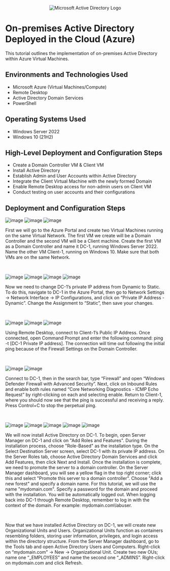 <p align="center">
<img src="https://i.imgur.com/pU5A58S.png" alt="Microsoft Active Directory Logo"/>
</p>

<h1>On-premises Active Directory Deployed in the Cloud (Azure)</h1>
This tutorial outlines the implementation of on-premises Active Directory within Azure Virtual Machines.<br />


<h2>Environments and Technologies Used</h2>

- Microsoft Azure (Virtual Machines/Compute)
- Remote Desktop
- Active Directory Domain Services
- PowerShell

<h2>Operating Systems Used </h2>

- Windows Server 2022
- Windows 10 (21H2)

<h2>High-Level Deployment and Configuration Steps</h2>

- Create a Domain Controller VM & Client VM
- Install Active Directory
- Establish Admin and User Accounts within Active Directory
- Integrate the Client Virtual Machine with the newly formed Domain
- Enable Remote Desktop access for non-admin users on Client VM
- Conduct testing on user accounts and their configurations

<h2>Deployment and Configuration Steps</h2>

![image](https://github.com/jamstylr/configure-ad/assets/159660523/7f5ac833-16a8-404f-a347-f315ef5ff19b)
![image](https://github.com/jamstylr/configure-ad/assets/159660523/205f6eff-4e08-4c79-ba86-90a1c93ec29c)
![image](https://github.com/jamstylr/configure-ad/assets/159660523/5a4ab74f-add6-4536-9395-c82411fd4fdf)
<p>
First we will go to the Azure Portal and create two Virtual Machines running on the same Virtual Network. The first VM we create will be a Domain Controller and the second VM will be a Client machine. Create the first VM as a Domain Controller and name it DC-1, running Windows Server 2022. Name the other VM Client-1, running on Windows 10. Make sure that both VMs are on the same Network.
</p>
<br />

![image](https://github.com/jamstylr/configure-ad/assets/159660523/611bd5fd-3171-4a7f-9cd5-9270dbde690f)
![image](https://github.com/jamstylr/configure-ad/assets/159660523/f8be014b-78b9-46e7-b27c-cf9cec4ae470)
![image](https://github.com/jamstylr/configure-ad/assets/159660523/6b16f609-f8d9-493d-a444-0b332bc9e8a4)
![image](https://github.com/jamstylr/configure-ad/assets/159660523/adb9b539-c4f1-4428-a3da-71d77a79aae1)
<p>
Now we need to change DC-1’s private IP address from Dynamic to Static. To do this, navigate to DC-1 in the Azure Portal, then go to Network Settings -> Network Interface -> IP Configurations, and click on “Private IP Address - Dynamic”. Change the Assignment to “Static”, then save your changes.
</p>
<br />

![image](https://github.com/jamstylr/configure-ad/assets/159660523/e8d50885-4e61-4ede-bea1-a23786d3b79e)
![image](https://github.com/jamstylr/configure-ad/assets/159660523/0f88868d-07dd-4c61-80a9-0fec64d65e6b)
![image](https://github.com/jamstylr/configure-ad/assets/159660523/e3152a7e-05c0-4f11-a624-a7c4814e07eb)
<p>
Using Remote Desktop, connect to Client-1’s Public IP Address. Once connected, open Command Prompt and enter the following command: ping -t [DC-1 Private IP address]. The connection will time out following the initial ping because of the Firewall Settings on the Domain Controller.
</p>
<br />

![image](https://github.com/jamstylr/configure-ad/assets/159660523/1b241b2e-9c43-433f-80ec-ecd71ee4c38c)
![image](https://github.com/jamstylr/configure-ad/assets/159660523/719bae7d-6b39-4b3c-a56a-fe8ddba322a3)
<p>
Connect to DC-1, then in the search bar, type “Firewall” and open “Windows Defender Firewall with Advanced Security”. Next, click on Inbound Rules and enable both rules named “Core Networking Diagnostics - ICMP Echo Request” by right-clicking on each and selecting enable. Return to Client-1, where you should now see that the ping is successful and receiving a reply. Press Control+C to stop the perpetual ping.
</p>
<br />

![image](https://github.com/jamstylr/configure-ad/assets/159660523/c20035b7-9e60-4631-8315-88ac801e933d)
![image](https://github.com/jamstylr/configure-ad/assets/159660523/e0d8f466-39ca-431d-be13-65a15a3676af)
![image](https://github.com/jamstylr/configure-ad/assets/159660523/e65b5259-585c-423f-96ab-ef626489ff1a)
![image](https://github.com/jamstylr/configure-ad/assets/159660523/6af6dd36-3829-4945-bd9a-c7061ccb8335)
![image](https://github.com/jamstylr/configure-ad/assets/159660523/469c0d7b-7d7d-4b7c-9884-f672c3fca1dc)
<p>
We will now install Active Directory on DC-1. To begin, open Server Manager on DC-1 and click on "Add Roles and Features". During the installation process, choose "Role-Based" as the installation type. On the Select Destination Server screen, select DC-1 with its private IP address. On the Server Roles tab, choose Active Directory Domain Services and click Add Features, then click Next and Install. Once the installation is complete, we need to promote the server to a domain controller. On the Server Manager dashboard, you will see a yellow flag in the top right corner; click this and select "Promote this server to a domain controller". Choose "Add a new forest" and specify a domain name. For this tutorial, we will use the name "mydomain.com". Specify a password for the domain and proceed with the installation. You will be automatically logged out. When logging back into DC-1 through Remote Desktop, remember to log in with the context of the domain. For example: mydomain.com\labuser.
</p>
<br />


<p>
Now that we have installed Active Directory on DC-1, we will create new Organizational Units and Users. Organizational Units function as containers resembling folders, storing user information, privileges, and login access within the directory structure. From the Server Manager dashboard, go to the Tools tab and open Active Directory Users and Computers. Right-click on “mydomain.com" -> New -> Organizational Unit. Create two new OUs; name one “_EMPLOYEES” and name the second one “_ADMINS”. Right-click on mydomain.com and click Refresh.
</p>
<br />
